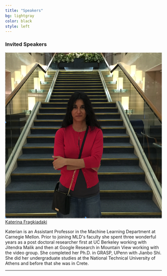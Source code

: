 ```yaml
---
title: "Speakers"
bg: lightgray 
color: black
style: left
---
```


### Invited Speakers

<div class="author">
    <a href="https://www.cs.cmu.edu/~katef/" target="_blank">
      <div class="authorphoto"><img src="./assets/authors/katerina.png"></div>
      <div>Katerina Fragkiadaki</div>
    </a>
</div>
<div class="authorbio">
    <p>
        Katerian is an Assistant Professor in the Machine Learning Department at Carnegie Mellon. Prior to joining MLD's faculty she spent three wonderful years as a post doctoral researcher first at UC Berkeley working with Jitendra Malik and then at Google Research in Mountain View working with the video group. She completed her Ph.D. in GRASP, UPenn with Jianbo Shi. She did her undergraduate studies at the National Technical University of Athens and before that she was in Crete.
    </p>
</div>

* * *
